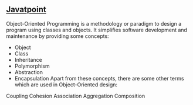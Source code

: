 [Javatpoint](https://www.javatpoint.com/java-oops-concepts)
----------

Object-Oriented Programming is a methodology or paradigm to design a program using classes and objects. It simplifies software development and maintenance by providing some concepts:

- Object
- Class
- Inheritance
- Polymorphism
- Abstraction
- Encapsulation
Apart from these concepts, there are some other terms which are used in Object-Oriented design:

Coupling
Cohesion
Association
Aggregation
Composition
